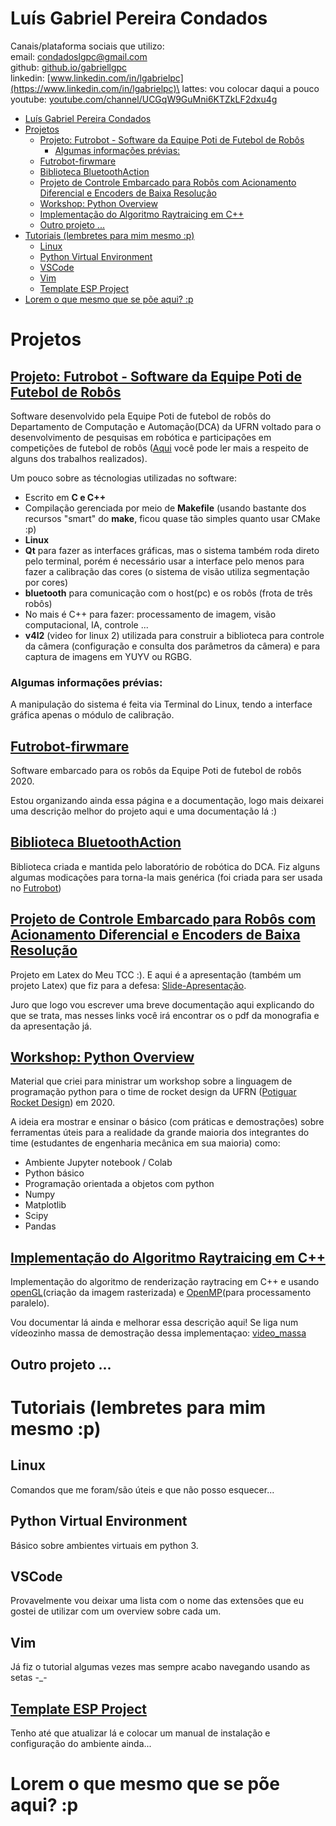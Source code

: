 # Luís Gabriel Pereira Condados



Canais/plataforma sociais que utilizo:\
email: condadoslgpc@gmail.com\
github: [github.io/gabriellgpc](github.io/gabriellgpc)\
linkedin: [www.linkedin.com/in/lgabrielpc](https://www.linkedin.com/in/lgabrielpc)\
lattes: vou colocar daqui a pouco\
youtube: [youtube.com/channel/UCGqW9GuMni6KTZkLF2dxu4g](https://www.youtube.com/channel/UCGqW9GuMni6KTZkLF2dxu4g)


- [Luís Gabriel Pereira Condados](#luís-gabriel-pereira-condados)
- [Projetos](#projetos)
  - [Projeto: Futrobot - Software da Equipe Poti de Futebol de Robôs](#projeto-futrobot---software-da-equipe-poti-de-futebol-de-robôs)
    - [Algumas informações prévias:](#algumas-informações-prévias)
  - [Futrobot-firwmare](#futrobot-firwmare)
  - [Biblioteca BluetoothAction](#biblioteca-bluetoothaction)
  - [Projeto de Controle Embarcado para Robôs com Acionamento Diferencial e Encoders de Baixa Resolução](#projeto-de-controle-embarcado-para-robôs-com-acionamento-diferencial-e-encoders-de-baixa-resolução)
  - [Workshop: Python Overview](#workshop-python-overview)
  - [Implementação do Algoritmo Raytraicing em C++](#implementação-do-algoritmo-raytraicing-em-c)
  - [Outro projeto ...](#outro-projeto-)
- [Tutoriais (lembretes para mim mesmo :p)](#tutoriais-lembretes-para-mim-mesmo-p)
  - [Linux](#linux)
  - [Python Virtual Environment](#python-virtual-environment)
  - [VSCode](#vscode)
  - [Vim](#vim)
  - [Template ESP Project](#template-esp-project)
- [Lorem o que mesmo que se põe aqui? :p](#lorem-o-que-mesmo-que-se-põe-aqui-p)

# Projetos

## [Projeto: Futrobot - Software da Equipe Poti de Futebol de Robôs](https://github.com/potiufrn/Futrobot)
Software desenvolvido pela Equipe Poti de futebol de robôs do Departamento de Computação e Automação(DCA) da UFRN voltado para o desenvolvimento de pesquisas em robótica e participações em competições de futebol de robôs ([Aqui](https://potiufrn.github.io/) você pode ler mais a respeito de alguns dos trabalhos realizados).

Um pouco sobre as técnologias utilizadas no software:
* Escrito em **C e C++**
* Compilação gerenciada por meio de **Makefile** (usando bastante dos recursos "smart" do **make**, ficou quase tão simples quanto usar CMake :p)
* **Linux**
* **Qt** para fazer as interfaces gráficas, mas o sistema também roda direto pelo terminal, porém é necessário usar a interface pelo menos para fazer a calibração das cores (o sistema de visão utiliza segmentação por cores)
* **bluetooth** para comunicação com o host(pc) e os robôs (frota de três robôs)
* No mais é C++ para fazer: processamento de imagem, visão computacional, IA, controle ...
* **v4l2** (video for linux 2) utilizada para construir a biblioteca para controle da câmera (configuração e consulta dos parâmetros da câmera) e para captura de imagens em YUYV ou RGBG.

<!-- TODO -->
<!-- Colocar imagens e vídeos aqui -->
<!-- Arrumar a documentação do repositório alvo -->

### Algumas informações prévias:
A manipulação do sistema é feita via Terminal do Linux, tendo a interface gráfica apenas o módulo de calibração.

## [Futrobot-firwmare](https://github.com/potiufrn/Futrobot-firmware)
Software embarcado para os robôs da Equipe Poti de futebol de robôs 2020.

Estou organizando ainda essa página e a documentação, logo mais deixarei uma descrição melhor do projeto aqui e uma documentação lá :)

## [Biblioteca BluetoothAction](https://github.com/potiufrn/bluetoothAction)
Biblioteca criada e mantida pelo laboratório de robótica do DCA. Fiz alguns algumas modicações para torna-la mais genérica (foi criada para ser usada no [Futrobot](##[Futrobot-firwmare](https://github.com/potiufrn/Futrobot-firmware)))

## [Projeto de Controle Embarcado para Robôs com Acionamento Diferencial e Encoders de Baixa Resolução](https://github.com/Gabriellgpc/TCC---Controle-Embarcado)
Projeto em Latex do Meu TCC :). E aqui é a apresentação (também um projeto Latex) que fiz para a defesa: [Slide-Apresentação](https://github.com/Gabriellgpc/Apresentacao_TCC).

Juro que logo vou escrever uma breve documentação aqui explicando do que se trata, mas nesses links você irá encontrar os o pdf da monografia e da apresentação já.

## [Workshop: Python Overview](https://github.com/Gabriellgpc/python_workshop_overview)
Material que criei para ministrar um workshop sobre a linguagem de programação python para o time de rocket design da UFRN ([Potiguar Rocket Design](https://www.youtube.com/channel/UCWEqiELiw2ohrE56GyWJAcg/featured)) em 2020.

A ideia era mostrar e ensinar o básico (com práticas e demostrações) sobre ferramentas úteis para a realidade da grande maioria dos integrantes do time (estudantes de engenharia mecânica em sua maioria) como:
* Ambiente Jupyter notebook / Colab
* Python básico
* Programação orientada a objetos com python
* Numpy
* Matplotlib
* Scipy
* Pandas

## [Implementação do Algoritmo Raytraicing em C++](https://github.com/Gabriellgpc/raytracing)

Implementação do algoritmo de renderização raytracing em C++ e usando [openGL](https://www.opengl.org/)(criação da imagem rasterizada) e [OpenMP](https://www.openmp.org/)(para processamento paralelo).

Vou documentar lá ainda e melhorar essa descrição aqui!
Se liga num vídeozinho massa de demostração dessa implementaçao: [video_massa](https://www.youtube.com/watch?v=QzKdFQ4jB-k)

## Outro projeto ...

# Tutoriais (lembretes para mim mesmo :p)

## Linux
Comandos que me foram/são úteis e que não posso esquecer...

## Python Virtual Environment
Básico sobre ambientes virtuais em python 3.

## VSCode
Provavelmente vou deixar uma lista com o nome das extensões que eu gostei de utilizar com um overview sobre cada um.

## Vim
Já fiz o tutorial algumas vezes mas sempre acabo navegando usando as setas -_-

## [Template ESP Project](https://github.com/Gabriellgpc/esp-idf-project)

Tenho até que atualizar lá e colocar um manual de instalação e configuração do ambiente ainda...

# Lorem o que mesmo que se põe aqui? :p